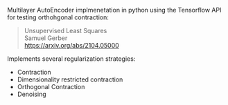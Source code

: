 Multilayer AutoEncoder implmenetation in python using the Tensorflow API for testing orthohgonal contraction:

> Unsupervised Least Squares  
> Samuel Gerber  
> https://arxiv.org/abs/2104.05000

Implements several regularization strategies:
* Contraction
* Dimensionality restricted contraction
* Orthogonal Contraction 
* Denoising
